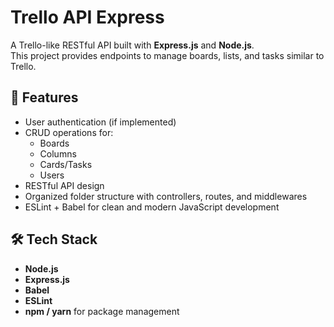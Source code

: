 # Trello API Express

A Trello-like RESTful API built with **Express.js** and **Node.js**.  
This project provides endpoints to manage boards, lists, and tasks similar to Trello.

## 🚀 Features
- User authentication (if implemented)
- CRUD operations for:
  - Boards
  - Columns
  - Cards/Tasks
  - Users
- RESTful API design
- Organized folder structure with controllers, routes, and middlewares
- ESLint + Babel for clean and modern JavaScript development

## 🛠️ Tech Stack
- **Node.js**
- **Express.js**
- **Babel**
- **ESLint**
- **npm / yarn** for package management
